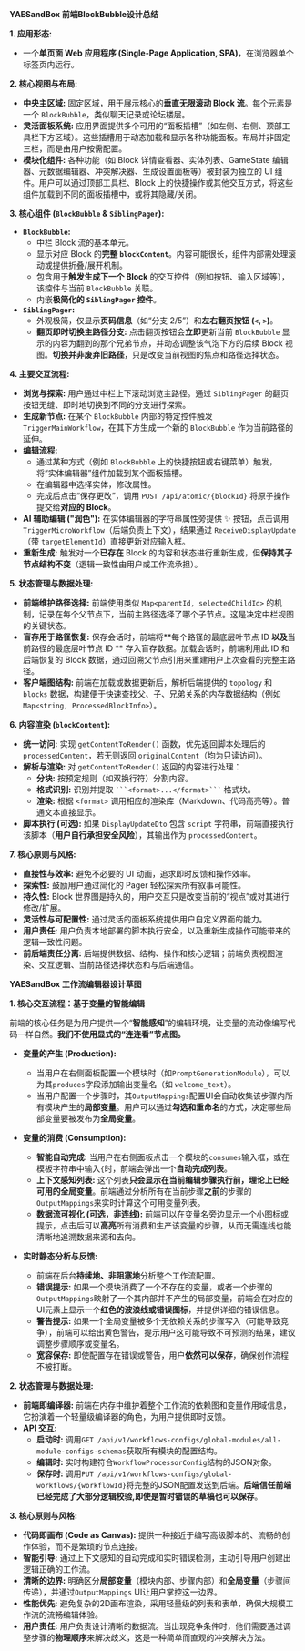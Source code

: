 **YAESandBox 前端BlockBubble设计总结**

**1. 应用形态:**

*   一个**单页面 Web 应用程序 (Single-Page Application, SPA)**，在浏览器单个标签页内运行。

**2. 核心视图与布局:**

*   **中央主区域:** 固定区域，用于展示核心的**垂直无限滚动 Block 流**。每个元素是一个 `BlockBubble`，类似聊天记录或论坛楼层。
*   **灵活面板系统:** 应用界面提供多个可用的“面板插槽”（如左侧、右侧、顶部工具栏下方区域）。这些插槽用于动态加载和显示各种功能面板。布局并非固定三栏，而是由用户按需配置。
*   **模块化组件:** 各种功能（如 Block 详情查看器、实体列表、GameState 编辑器、元数据编辑器、冲突解决器、生成设置面板等）被封装为独立的 UI 组件。用户可以通过顶部工具栏、Block 上的快捷操作或其他交互方式，将这些组件加载到不同的面板插槽中，或将其隐藏/关闭。

**3. 核心组件 (`BlockBubble` & `SiblingPager`):**

*   **`BlockBubble`:**
    *   中栏 Block 流的基本单元。
    *   显示对应 Block 的**完整 `blockContent`**。内容可能很长，组件内部需处理滚动或提供折叠/展开机制。
    *   包含用于**触发生成下一个 Block** 的交互控件（例如按钮、输入区域等），该控件与当前 `BlockBubble` 关联。
    *   内嵌**极简化的 `SiblingPager` 控件**。
*   **`SiblingPager`:**
    *   外观极简，仅显示**页码信息**（如“分支 2/5”）和**左右翻页按钮 (`<`, `>`)**。
    *   **翻页即时切换主路径分支:** 点击翻页按钮会**立即**更新当前 `BlockBubble` 显示的内容为翻到的那个兄弟节点，并动态调整该气泡下方的后续 Block 视图。**切换并非废弃旧路径**，只是改变当前视图的焦点和路径选择状态。

**4. 主要交互流程:**

*   **浏览与探索:** 用户通过中栏上下滚动浏览主路径。通过 `SiblingPager` 的翻页按钮无缝、即时地切换到不同的分支进行探索。
*   **生成新节点:** 在某个 `BlockBubble` 内部的特定控件触发 `TriggerMainWorkflow`，在其下方生成一个新的 `BlockBubble` 作为当前路径的延伸。
*   **编辑流程:**
    *   通过某种方式（例如 `BlockBubble` 上的快捷按钮或右键菜单）触发，将“实体编辑器”组件加载到某个面板插槽。
    *   在编辑器中选择实体，修改属性。
    *   完成后点击“保存更改”，调用 `POST /api/atomic/{blockId}` 将原子操作提交给**对应的 Block**。
*   **AI 辅助编辑 ("润色"):** 在实体编辑器的字符串属性旁提供 ✨ 按钮，点击调用 `TriggerMicroWorkflow`（后端负责上下文），结果通过 `ReceiveDisplayUpdate`（带 `targetElementId`）直接更新对应输入框。
*   **重新生成:** 触发对一个**已存在** Block 的内容和状态进行重新生成，但**保持其子节点结构不变**（逻辑一致性由用户或工作流承担）。

**5. 状态管理与数据处理:**

*   **前端维护路径选择:** 前端使用类似 `Map<parentId, selectedChildId>` 的机制，记录在每个父节点下，当前主路径选择了哪个子节点。这是决定中栏视图的关键状态。
*   **盲存用于路径恢复:** 保存会话时，前端将**每个路径的最底层叶节点 ID **以及**当前路径的最底层叶节点 ID ** 存入盲存数据。加载会话时，前端利用此 ID 和后端恢复的 Block 数据，通过回溯父节点引用来重建用户上次查看的完整主路径。
*   **客户端图结构:** 前端在加载或数据更新后，解析后端提供的 `topology` 和 `blocks` 数据，构建便于快速查找父、子、兄弟关系的内存数据结构（例如 `Map<string, ProcessedBlockInfo>`）。

**6. 内容渲染 (`blockContent`):**

*   **统一访问:** 实现 `getContentToRender()` 函数，优先返回脚本处理后的 `processedContent`，若无则返回 `originalContent`（均为只读访问）。
*   **解析与渲染:** 对 `getContentToRender()` 返回的内容进行处理：
    *   **分块:** 按预定规则（如双换行符）分割内容。
    *   **格式识别:** 识别并提取 ` ```<format>...</format>``` ` 格式块。
    *   **渲染:** 根据 `<format>` 调用相应的渲染库（Markdown、代码高亮等）。普通文本直接显示。
*   **脚本执行 (可选):** 如果 `DisplayUpdateDto` 包含 `script` 字符串，前端直接执行该脚本（**用户自行承担安全风险**），其输出作为 `processedContent`。


**7. 核心原则与风格:**

*   **直接性与效率:** 避免不必要的 UI 动画，追求即时反馈和操作效率。
*   **探索性:** 鼓励用户通过简化的 Pager 轻松探索所有叙事可能性。
*   **持久性:** Block 世界图是持久的，用户交互只是改变当前的“视点”或对其进行修改/扩展。
*   **灵活性与可配置性:** 通过灵活的面板系统提供用户自定义界面的能力。
*   **用户责任:** 用户负责本地部署的脚本执行安全，以及重新生成操作可能带来的逻辑一致性问题。
*   **前后端责任分离:** 后端提供数据、结构、操作和核心逻辑；前端负责视图渲染、交互逻辑、当前路径选择状态和与后端通信。

**YAESandBox 工作流编辑器设计草图**

**1. 核心交互流程：基于变量的智能编辑**

前端的核心任务是为用户提供一个“**智能感知**”的编辑环境，让变量的流动像编写代码一样自然。**我们不使用显式的“连连看”节点图。**

*   **变量的产生 (Production):**
    *   当用户在右侧面板配置一个模块时（如`PromptGenerationModule`），可以为其`produces`字段添加输出变量名（如 `welcome_text`）。
    *   当用户配置一个步骤时，其`OutputMappings`配置UI会自动收集该步骤内所有模块产生的**局部变量**。用户可以通过**勾选和重命名**的方式，决定哪些局部变量要被发布为**全局变量**。

*   **变量的消费 (Consumption):**
    *   **智能自动完成:** 当用户在右侧面板点击一个模块的`consumes`输入框，或在模板字符串中输入`{`时，前端会弹出一个**自动完成列表**。
    *   **上下文感知列表:** 这个列表**只会显示在当前编辑步骤执行前，理论上已经可用的全局变量**。前端通过分析所有在当前步骤**之前**的步骤的`OutputMappings`来实时计算这个可用变量列表。
    *   **数据流可视化 (可选，非连线):** 前端可以在变量名旁边显示一个小图标或提示，点击后可以**高亮**所有消费和生产该变量的步骤，从而无需连线也能清晰地追溯数据来源和去向。

*   **实时静态分析与反馈:**
    *   前端在后台**持续地、非阻塞地**分析整个工作流配置。
    *   **错误提示:** 如果一个模块消费了一个不存在的变量，或者一个步骤的`OutputMappings`映射了一个其内部并不产生的局部变量，前端会在对应的UI元素上显示一个**红色的波浪线或错误图标**，并提供详细的错误信息。
    *   **警告提示:** 如果一个全局变量被多个无依赖关系的步骤写入（可能导致竞争），前端可以给出黄色警告，提示用户这可能导致不可预测的结果，建议调整步骤顺序或变量名。
    *   **宽容保存:** 即使配置存在错误或警告，用户**依然可以保存**，确保创作流程不被打断。

**2. 状态管理与数据处理:**

*   **前端即编译器:** 前端在内存中维护着整个工作流的依赖图和变量作用域信息，它扮演着一个轻量级编译器的角色，为用户提供即时反馈。
*   **API 交互:**
    *   **启动时:** 调用`GET /api/v1/workflows-configs/global-modules/all-module-configs-schemas`获取所有模块的配置结构。
    *   **编辑时:** 实时构建符合`WorkflowProcessorConfig`结构的JSON对象。
    *   **保存时:** 调用`PUT /api/v1/workflows-configs/global-workflows/{workflowId}`将完整的JSON配置发送到后端。**后端信任前端已经完成了大部分逻辑校验,即使是暂时错误的草稿也可以保存**。

**3. 核心原则与风格:**

*   **代码即画布 (Code as Canvas):** 提供一种接近于编写高级脚本的、流畅的创作体验，而不是繁琐的节点连接。
*   **智能引导:** 通过上下文感知的自动完成和实时错误检测，主动引导用户创建出逻辑正确的工作流。
*   **清晰的边界:** 明确区分**局部变量**（模块内部、步骤内部）和**全局变量**（步骤间传递），并通过`OutputMappings` UI让用户掌控这一边界。
*   **性能优先:** 避免复杂的2D画布渲染，采用轻量级的列表和表单，确保大规模工作流的流畅编辑体验。
*   **用户责任:** 用户负责设计清晰的数据流。当出现竞争条件时，他们需要通过调整步骤的**物理顺序**来解决歧义，这是一种简单而直观的冲突解决方法。